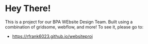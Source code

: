 # Hey There!

This is a project for our BPA WEbsite Design Team. Built using a combination of gridsome, webflow, and more! To see it, please go to: 

- https://rfrank6023.github.io/websiteproj

